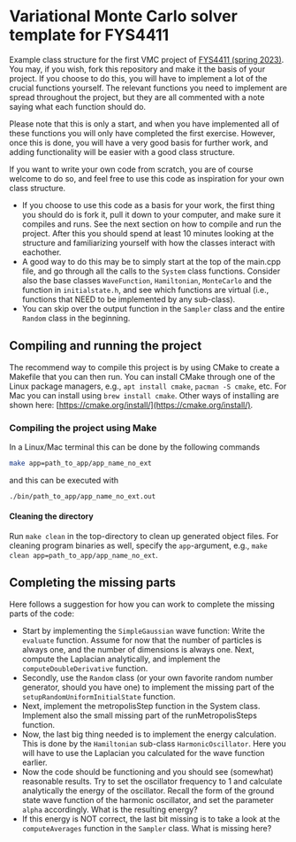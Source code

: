 # Variational Monte Carlo solver template for FYS4411

Example class structure for the first VMC project of [FYS4411 (spring 2023)](https://github.com/CompPhysics/ComputationalPhysics2). You may, if you wish, fork this repository and make it the basis of your project. If you choose to do this, you will have to implement a lot of the crucial functions yourself. The relevant functions you need to implement are spread throughout the project, but they are all commented with a note saying what each function should do.

Please note that this is only a start, and when you have implemented all of these functions you will only have completed the first exercise. However, once this is done, you will have a very good basis for further work, and adding functionality will be easier with a good class structure.

If you want to write your own code from scratch, you are of course welcome to do so, and feel free to use this code as inspiration for your own class structure.

- If you choose to use this code as a basis for your work, the first thing you should do is fork it, pull it down to your computer, and make sure it compiles and runs. See the next section on how to compile and run the project. After this you should spend at least 10 minutes looking at the structure and familiarizing yourself with how the classes interact with eachother. 
- A good way to do this may be to simply start at the top of the main.cpp file, and go through all the calls to the `System` class functions. Consider also the base classes `WaveFunction`, `Hamiltonian`, `MonteCarlo` and the function in `initialstate.h`, and see which functions are virtual (i.e., functions that NEED to be implemented by any sub-class).
- You can skip over the output function in the `Sampler` class and the entire `Random` class in the beginning.


## Compiling and running the project
The recommend way to compile this project is by using CMake to create a Makefile that you can then run. You can install CMake through one of the Linux package managers, e.g., `apt install cmake`, `pacman -S cmake`, etc. For Mac you can install using `brew install cmake`. Other ways of installing are shown here: [https://cmake.org/install/](https://cmake.org/install/).

### Compiling the project using Make
In a Linux/Mac terminal this can be done by the following commands
```bash
make app=path_to_app/app_name_no_ext
```
and this can be executed with
```bash
./bin/path_to_app/app_name_no_ext.out
```

#### Cleaning the directory
Run `make clean` in the top-directory to clean up generated object files. For cleaning program binaries as well, specify the `app`-argument, e.g., `make clean app=path_to_app/app_name_no_ext`.

## Completing the missing parts ##
Here follows a suggestion for how you can work to complete the missing parts of the code:
- Start by implementing the `SimpleGaussian` wave function: Write the `evaluate` function. Assume for now that the number of particles is always one, and the number of dimensions is always one. Next, compute the Laplacian analytically, and implement the `computeDoubleDerivative` function.
- Secondly, use the `Random` class (or your own favorite random number generator, should you have one) to implement the missing part of the `setupRandomUniformInitialState` function.
- Next, implement the metropolisStep function in the System class. Implement also the small missing part of the runMetropolisSteps function.
- Now, the last big thing needed is to implement the energy calculation. This is done by the `Hamiltonian` sub-class `HarmonicOscillator`. Here you will have to use the Laplacian you calculated for the wave function earlier.
- Now the code should be functioning and you should see (somewhat) reasonable results. Try to set the oscillator frequency to 1 and calculate analytically the energy of the oscillator. Recall the form of the ground state wave function of the harmonic oscillator, and set the parameter `alpha` accordingly. What is the resulting energy?
- If this energy is NOT correct, the last bit missing is to take a look at the `computeAverages` function in the `Sampler` class. What is missing here?


